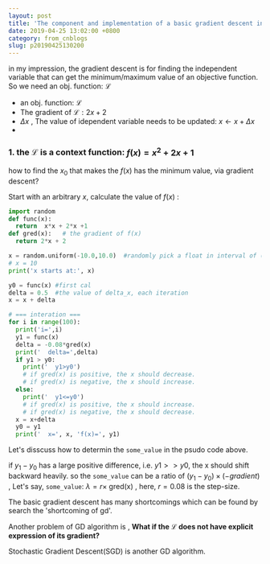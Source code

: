 ```yaml
---
layout: post
title: 'The component and implementation of a basic gradient descent in python'
date: 2019-04-25 13:02:00 +0800
category: from_cnblogs
slug: p20190425130200
---
```

in my impression, the gradient descent is for finding the independent variable that can get the minimum/maximum value of an objective function. So we need an obj. function: $\mathcal{L}$

- an obj. function: $\mathcal{L}$
- The gradient of $\mathcal{L}: 2x+2$
- $\Delta x$ , The value of idependent variable needs to be updated: $x \leftarrow x+\Delta x$
- 

### 1. the $\mathcal{L}$ is a context function: $f(x)=x^2+2x+1$

how to find the $x_0$ that makes the $f(x)$ has the minimum value, via gradient descent?

Start with an arbitrary $x$, calculate the value of $f(x)$ :

```python
import random
def func(x):
  return  x*x + 2*x +1
def gred(x):   # the gradient of f(x)
  return 2*x + 2

x = random.uniform(-10.0,10.0)  #randomly pick a float in interval of (-10, 10)
# x = 10
print('x starts at:', x)

y0 = func(x) #first cal
delta = 0.5  #the value of delta_x, each iteration
x = x + delta

# === interation ===
for i in range(100):
  print('i=',i)
  y1 = func(x)
  delta = -0.08*gred(x)
  print('  delta=',delta)
  if y1 > y0:
    print('  y1>y0')
    # if gred(x) is positive, the x should decrease.
    # if gred(x) is negative, the x should increase.
  else:
    print('  y1<=y0')
    # if gred(x) is positive, the x should increase.
    # if gred(x) is negative, the x should decrease.
  x = x+delta
  y0 = y1
  print('  x=', x, 'f(x)=', y1)
```


Let's disscuss how to determin the `some_value` in the psudo code above.

if $y_1-y_0$ has a large positive difference, i.e. $y1 >> y0$, the x should shift backward heavily. so the `some_value` can be a ratio of $(y_1-y_0)\times(-gradient)$ , Let's say, `some_value`:  $\lambda = r \times$ gred(x) , here, $r=0.08$ is the step-size.

The basic gradient descent has many shortcomings which can be found by search the 'shortcoming of gd'.

Another problem of GD algorithm is , **What if the $\mathcal{L}$ does not have explicit expression of its gradient?**

Stochastic Gradient Descent(SGD) is another GD algorithm.